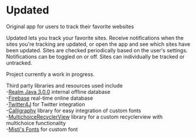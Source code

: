 # Updated
Original app for users to track their favorite websites

Updated lets you track your favorite sites. Receive notifications when the sites you're tracking are updated, or open the app and see which sites have been updated. Sites are checked periodically based on the user's settings. Notifications can be toggled on or off. Sites can individually be tracked or untracked.   

Project currently a work in progress. 

Third party libraries and resources used include <br>
-[Realm Java 3.0.0](https://realm.io/) internal offline database <br>
-[Firebase](https://firebase.google.com/) real-time online database <br>
-[Twitter4J](http://twitter4j.org/) for Twitter integration<br>
-[Calligraphy](https://github.com/chrisjenx/Calligraphy) library for easy integration of custom fonts <br>
-[MultichoiceRecyclerView](https://github.com/dvdciri/MultiChoiceRecyclerView) library for a custom recyclerview with multichoice functionality <br>
-[Misti's Fonts](http://www.mistifonts.com) for custom font <br>
